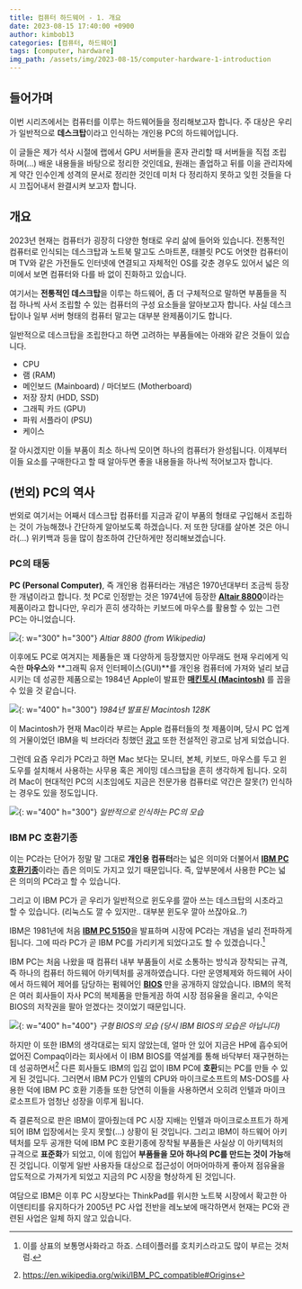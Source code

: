 ```yaml
---
title: 컴퓨터 하드웨어 - 1. 개요
date: 2023-08-15 17:40:00 +0900
author: kimbob13
categories: [컴퓨터, 하드웨어]
tags: [computer, hardware]
img_path: /assets/img/2023-08-15/computer-hardware-1-introduction
---
```


## 들어가며

이번 시리즈에서는 컴퓨터를 이루는 하드웨어들을 정리해보고자 합니다. 주 대상은 우리가 일반적으로 **데스크탑**이라고 인식하는 개인용 PC의 하드웨어입니다.

이 글들은 제가 석사 시절에 랩에서 GPU 서버들을 혼자 관리할 때 서버들을 직접 조립하며(...) 배운 내용들을 바탕으로 정리한 것인데요, 원래는 졸업하고 뒤를 이을 관리자에게 약간 인수인계 성격의 문서로 정리한 것인데 미처 다 정리하지 못하고 잊힌 것들을 다시 끄집어내서 완결시켜 보고자 합니다.

## 개요

2023년 현재는 컴퓨터가 굉장히 다양한 형태로 우리 삶에 들어와 있습니다. 전통적인 컴퓨터로 인식되는 데스크탑과 노트북 말고도 스마트폰, 태블릿 PC도 어엿한 컴퓨터이며 TV와 같은 가전들도 인터넷에 연결되고 자체적인 OS를 갖춘 경우도 있어서 넓은 의미에서 보면 컴퓨터와 다를 바 없이 진화하고 있습니다.

여기서는 **전통적인 데스크탑**을 이루는 하드웨어, 좀 더 구체적으로 말하면 부품들을 직접 하나씩 사서 조립할 수 있는 컴퓨터의 구성 요소들을 알아보고자 합니다. 사실 데스크탑이나 일부 서버 형태의 컴퓨터 말고는 대부분 완제품이기도 합니다.

일반적으로 데스크탑을 조립한다고 하면 고려하는 부품들에는 아래와 같은 것들이 있습니다.
- CPU
- 램 (RAM)
- 메인보드 (Mainboard) / 마더보드 (Motherboard)
- 저장 장치 (HDD, SSD)
- 그래픽 카드 (GPU)
- 파워 서플라이 (PSU)
- 케이스

잘 아시겠지만 이들 부품이 최소 하나씩 모이면 하나의 컴퓨터가 완성됩니다. 이제부터 이들 요소를 구매한다고 할 때 알아두면 좋을 내용들을 하나씩 적어보고자 합니다.

## (번외) PC의 역사

번외로 여기서는 어째서 데스크탑 컴퓨터를 지금과 같이 부품의 형태로 구입해서 조립하는 것이 가능해졌나 간단하게 알아보도록 하겠습니다. 저 또한 당대를 살아본 것은 아니라(...) 위키백과 등을 많이 참조하여 간단하게만 정리해보겠습니다.

### PC의 태동

**PC (Personal Computer)**, 즉 개인용 컴퓨터라는 개념은 1970년대부터 조금씩 등장한 개념이라고 합니다. 첫 PC로 인정받는 것은 1974년에 등장한 [**Altair 8800**](https://en.wikipedia.org/wiki/Altair_8800)이라는 제품이라고 합니다만, 우리가 흔히 생각하는 키보드에 마우스를 활용할 수 있는 그런 PC는 아니었습니다.

![](altair-8800.jpg){: w="300" h="300"}
_Altiar 8800 (from Wikipedia)_

이후에도 PC로 여겨지는 제품들은 꽤 다양하게 등장했지만 아무래도 현재 우리에게 익숙한 **마우스**와 **그래픽 유저 인터페이스(GUI)**를 개인용 컴퓨터에 가져와 널리 보급시키는 데 성공한 제품으로는 1984년 Apple이 발표한 [**매킨토시 (Macintosh)**](https://en.wikipedia.org/wiki/Macintosh_128K) 를 꼽을 수 있을 것 같습니다.

![](macintosh.webp){: w="400" h="300"}
_1984년 발표된 Macintosh 128K_

이 Macintosh가 현재 Mac이라 부르는 Apple 컴퓨터들의 첫 제품이며, 당시 PC 업계의 거물이었던 IBM을 빅 브라더라 칭했던 [광고](https://en.wikipedia.org/wiki/1984_(advertisement)) 또한 전설적인 광고로 남게 되었습니다.

그런데 요즘 우리가 PC라고 하면 Mac 보다는 모니터, 본체, 키보드, 마우스를 두고 윈도우를 설치해서 사용하는 사무용 혹은 게이밍 데스크탑을 흔히 생각하게 됩니다. 오히려 Mac이 현대적인 PC의 시초임에도 지금은 전문가용 컴퓨터로 약간은 잘못(?) 인식하는 경우도 있을 정도입니다.

![](desktop.webp){: w="400" h="300"}
_일반적으로 인식하는 PC의 모습_

### IBM PC 호환기종

이는 PC라는 단어가 정말 말 그대로 **개인용 컴퓨터**라는 넓은 의미와 더불어서 [**IBM PC 호환기종**](https://en.wikipedia.org/wiki/IBM_PC_compatible)이라는 좁은 의미도 가지고 있기 때문입니다. 즉, 앞부분에서 사용한 PC는 넓은 의미의 PC라고 할 수 있습니다.

그리고 이 IBM PC가 곧 우리가 일반적으로 윈도우를 깔아 쓰는 데스크탑의 시초라고 할 수 있습니다. (리눅스도 깔 수 있지만.. 대부분 윈도우 깔아 쓰잖아요..?)

IBM은 1981년에 처음 [**IBM PC 5150**](https://en.wikipedia.org/wiki/IBM_Personal_Computer)을 발표하며 시장에 PC라는 개념을 널리 전파하게 됩니다. 그에 따라 PC가 곧 IBM PC를 가리키게 되었다고도 할 수 있겠습니다.[^1]

IBM PC는 처음 나왔을 때 컴퓨터 내부 부품들이 서로 소통하는 방식과 장착되는 규격, 즉 하나의 컴퓨터 하드웨어 아키텍처를 공개하였습니다. 다만 운영체제와 하드웨어 사이에서 하드웨어 제어를 담당하는 펌웨어인 [**BIOS**](https://en.wikipedia.org/wiki/BIOS) 만을 공개하지 않았습니다. IBM의 목적은 여러 회사들이 자사 PC의 복제품을 만들게끔 하여 시장 점유율을 올리고, 수익은 BIOS의 저작권을 팔아 얻겠다는 것이었기 때문입니다.

![](bios.png){: w="400" h="400"}
_구형 BIOS의 모습 (당시 IBM BIOS의 모습은 아닙니다)_

하지만 이 또한 IBM의 생각대로는 되지 않았는데, 얼마 안 있어 지금은 HP에 흡수되어 없어진 Compaq이라는 회사에서 이 IBM BIOS를 역설계를 통해 바닥부터 재구현하는 데 성공하면서[^2] 다른 회사들도 IBM의 입김 없이 IBM PC에 **호환**되는 PC를 만들 수 있게 된 것입니다. 그러면서 IBM PC가 인텔의 CPU와 마이크로소프트의 MS-DOS를 사용한 덕에 IBM PC 호환 기종들 또한 당연히 이들을 사용하면서 오히려 인텔과 마이크로소프트가 엄청난 성장을 이루게 됩니다.

즉 결론적으로 판은 IBM이 깔아줬는데 PC 시장 지배는 인텔과 마이크로소프트가 하게 되어 IBM 입장에서는 웃지 못할(...) 상황이 된 것입니다. 그리고 IBM이 하드웨어 아키텍처를 모두 공개한 덕에 IBM PC 호환기종에 장착될 부품들은 사실상 이 아키텍처의 규격으로 **표준화**가 되었고, 이에 힘입어 **부품들을 모아 하나의 PC를 만드는 것이 가능**해진 것입니다. 이렇게 일반 사용자들 대상으로 접근성이 어마어마하게 좋아져 점유율을 압도적으로 가져가게 되었고 지금의 PC 시장을 형상하게 된 것입니다.

여담으로 IBM은 이후 PC 시장보다는 ThinkPad를 위시한 노트북 시장에서 확고한 아이덴티티를 유지하다가 2005년 PC 사업 전반을 레노보에 매각하면서 현재는 PC와 관련된 사업은 일체 하지 않고 있습니다.

[^1]: 이를 상표의 보통명사화라고 하죠. 스테이플러를 호치키스라고도 많이 부르는 것처럼.
[^2]: <https://en.wikipedia.org/wiki/IBM_PC_compatible#Origins>